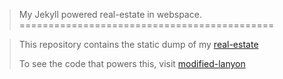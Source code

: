 > My Jekyll powered real-estate in webspace.
============================================

> This repository contains the static dump of my [real-estate](https://pravj.github.io)
>
> To see the code that powers this, visit [modified-lanyon](https://github.com/pravj/modified-lanyon)
